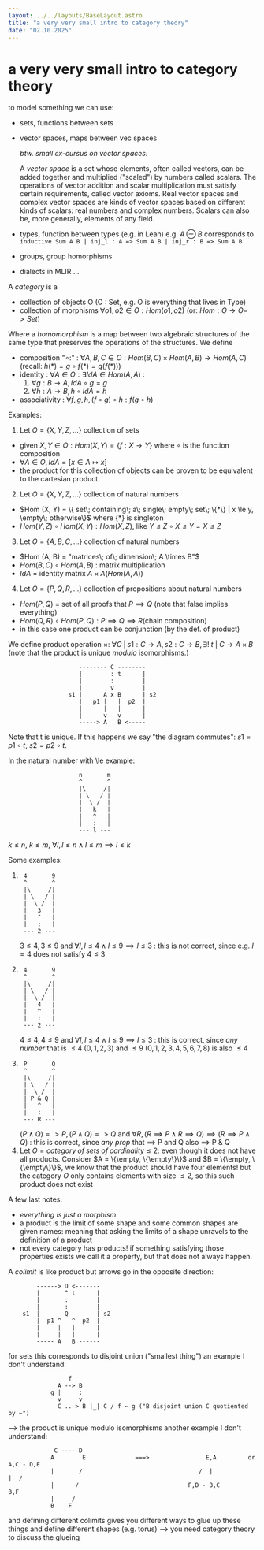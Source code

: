 ```yaml
---
layout: ../../layouts/BaseLayout.astro
title: "a very very small intro to category theory"
date: "02.10.2025"
---
```

# a very very small intro to category theory
to model something we can use: 
- sets, functions between sets
- vector spaces, maps between vec spaces 

    *btw. small ex-cursus on vector spaces:*

    A *vector space* is a set whose elements, often called vectors, can be added together and multiplied ("scaled") by numbers called scalars. 
    The operations of vector addition and scalar multiplication must satisfy certain requirements, called vector axioms. 
    Real vector spaces and complex vector spaces are kinds of vector spaces based on different kinds of scalars: real numbers and complex numbers. 
    Scalars can also be, more generally, elements of any field.
- types, function between types (e.g. in Lean)
    e.g. $A \oplus B$ corresponds to 
        ```
        inductive Sum A B
                        | inj_l : A => Sum A B
                        | inj_r : B => Sum A B
        ```
- groups, group homorphisms
- dialects in MLIR
...

A *category* is a 
- collection of objects O (O : Set, e.g. O is everything that lives in Type)
- collection of morphisms $\forall o1, o2 \in O : Hom(o1, o2)$ (or: $Hom: O \rightarrow O -> Set$)

Where a *homomorphism* is a map between two algebraic structures of the same type that preserves the operations of the structures. 
We define
- composition "$\circ:$" : $\forall A, B, C \in O : Hom (B, C) \times Hom (A, B) \rightarrow Hom (A, C)$ (recall: $h (*) = g \circ f (*) = g(f(*))$)
- identity : $\forall A \in O : \exists IdA \in Hom (A, A)$ : 
    1. $\forall g: B \rightarrow A, IdA \circ g = g$
    2. $\forall h: A \rightarrow B, h \circ IdA = h$
- associativity : $\forall f, g, h, (f \circ g) \circ h : f (g \circ h)$

Examples:

1. Let $O = \{X, Y, Z, ...\}$ collection of sets 
- given $X, Y \in O : Hom (X, Y) = \{f : X \rightarrow Y\}$ where $\circ$ is the function composition
- $\forall A \in O, IdA = [x \in A \mapsto x ]$
- the product for this collection of objects can be proven to be equivalent to the cartesian product
2. Let $O = \{X, Y, Z, ...\}$ collection of natural numbers
- $Hom (X, Y) = \{ set\; containing\; a\; single\; empty\; set\; \{*\} | x \le y, \empty\; otherwise\}$ where $\{*\}$ is singleton
- $Hom (Y, Z) \circ Hom (X, Y) : Hom (X, Z)$, like $Y \le Z \circ X \le Y = X \le Z$
3. Let $O = \{A, B, C, ...\}$ collection of natural numbers
- $Hom (A, B) = "matrices\; of\; dimension\; A \times B"$
- $Hom (B, C) \circ Hom (A, B)$ : matrix multiplication
- $IdA$ = identity matrix $A \times A (Hom (A, A))$
4. Let $O = \{P, Q, R, ...\}$ collection of propositions about natural numbers
- $Hom (P, Q)$ = set of all proofs that $P \implies Q$ (note that false implies everything)
- $Hom (Q, R) \circ Hom (P, Q) : P \implies Q \implies R$(chain composition)
- in this case one product can be conjunction (by the def. of product)


We define product operation $\times$: $\forall C \;|\; s1 : C \rightarrow A, s2 : C \rightarrow B, \exists!\; t \:|\: C \rightarrow A \times B$ (note that the product is unique *modulo* isomorphisms.)
```
                    -------- C --------
                    |        : t      |              
                    |        :        |              
                    |        v        |              
                 s1 |      A x B      | s2                
                    |   p1 |   |  p2  |              
                    |      |   |      |
                    |      v   v      |
                    -----> A   B <-----
```
Note that t is unique. If this happens we say "the diagram commutes": $s1 = p1 \circ t$, $s2 = p2 \circ t$.

In the natural number with \le  example:
```
                    n       m   
                    ^       ^    
                    |\     /|       
                    | \   / |       
                    |  \ /  |
                    |   k   |
                    |   ^   |
                    |   :   |
                    --- l ---
```
$k \le n$, $k \le m$, $\forall l, l \le n \land l \le m \implies l \le k$

Some examples:

1. 
    ```
     4       9       
     ^       ^    
     |\     /|       
     | \   / |       
     |  \ /  |
     |   3   |
     |   ^   |
     |   :   |
     --- 2 ---
    ```
    $3 \le 4, 3 \le 9$ and $\forall l, l \le 4 \land l \le 9 \implies l \le 3$ : this is not correct, since e.g. $l = 4$ does not satisfy $4 \le 3$
2. 
    ```
     4       9     
     ^       ^    
     |\     /|       
     | \   / |       
     |  \ /  |         
     |   4   |
     |   ^   |
     |   :   |
     --- 2 ---
    ```
    $4 \le 4, 4 \le 9$ and $\forall l, l \le 4 \land l \le 9 \implies l \le 3$ : this is correct, since *any number* that is $\le 4\; (0, 1, 2, 3)$
  and $\le 9\; (0, 1, 2, 3, 4, 5, 6, 7, 8)$ is also $\le 4$    
3.          
    ```
     P       Q    
     ^       ^    
     |\     /|       
     | \   / |       
     |  \ /  |        
     | P & Q |
     |   ^   |
     |   :   |
     --- R ---
    ```
    $(P \land Q) => P, (P \land Q) => Q$ and $\forall R, (R \implies P \land R \implies Q) \implies (R \implies P \land Q)$ : this is correct, since *any prop* that $\implies$ P and Q also $\implies$ P & Q
4. Let $O = category\; of\; sets\; of\; cardinality \le 2$: even though it does not have all products. 
    Consider $A = \{\empty, \{\empty\}\}$ and $B = \{\empty, \{\empty\}\}$, we know that the product should have four elements! 
    but the category $O$ only contains elements with size $\le 2$, so this such product does not exist


A few last notes:
- *everything is just a morphism*
- a product is the limit of some shape and some common shapes are given names: meaning that asking the limits of a shape unravels to the definition of a product
- not every category has products! if something satisfying those properties exists we call it a property, but that does not always happen.



A *colimit* is like product but arrows go in the opposite direction:
```
        ------> D <-------
        |       ^ t      |
        |       :        |
        |       :        |
    s1  |       Q        | s2
        |  p1 ^   ^  p2  |
        |     |   |      |
        |     |   |      |
        ----- A   B ------
```
for sets this corresponds to disjoint union ("smallest thing")
an example I don't understand:
```
                 f
              A --> B
            g |     :
              v     v
              C .. > B |_| C / f ~ g ("B disjoint union C quotiented by ~")
```
--> the product is unique modulo isomorphisms
another example I don't understand:
```
             C ---- D
            A        E              ===>                E,A         or          A,C - D,E
            |       /                                 /  |                       |  /
            |      /                               F,D - B,C                     B,F
            |     /
            B    F
```
and defining different colimits gives you different ways to glue up these things and define different shapes (e.g. torus)
--> you need category theory to discuss the glueing
